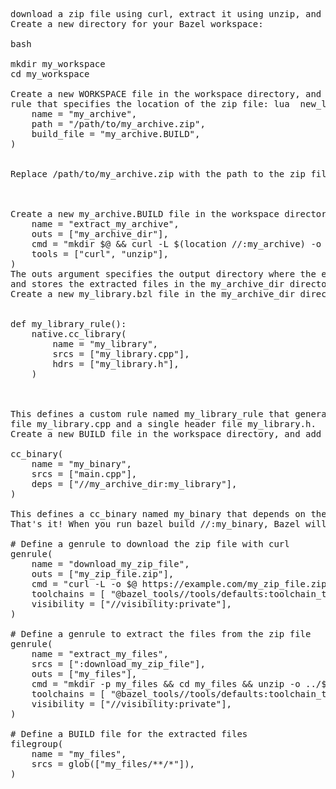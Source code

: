 
<pre>
download a zip file using curl, extract it using unzip, and use it as a local repository in Bazel without using the http_* rule:
Create a new directory for your Bazel workspace:

bash

mkdir my_workspace
cd my_workspace

Create a new WORKSPACE file in the workspace directory, and add the following code to define the new_local_repository 
rule that specifies the location of the zip file: lua  new_local_repository(
    name = "my_archive",
    path = "/path/to/my_archive.zip",
    build_file = "my_archive.BUILD",
)


Replace /path/to/my_archive.zip with the path to the zip file you want to use as the local repository.



Create a new my_archive.BUILD file in the workspace directory, and add the following code to define a genrule that downloads and extracts the zip file: bash  genrule(
    name = "extract_my_archive",
    outs = ["my_archive_dir"],
    cmd = "mkdir $@ && curl -L $(location //:my_archive) -o archive.zip && unzip -q archive.zip -d $@ && rm archive.zip",
    tools = ["curl", "unzip"],
)
The outs argument specifies the output directory where the extracted files will be stored. The cmd argument defines a command that downloads the zip file using curl, extracts the contents of the zip file using unzip,
and stores the extracted files in the my_archive_dir directory. The tools argument lists the tools required to run the command.
Create a new my_library.bzl file in the my_archive_dir directory, and add the following code to define a custom rule that generates a library:


def my_library_rule():
    native.cc_library(
        name = "my_library",
        srcs = ["my_library.cpp"],
        hdrs = ["my_library.h"],
    )
    
    

This defines a custom rule named my_library_rule that generates a native cc_library named my_library. The library is defined with a single source
file my_library.cpp and a single header file my_library.h.
Create a new BUILD file in the workspace directory, and add the following code to define a cc_binary that depends on the my_library target:

cc_binary(
    name = "my_binary",
    srcs = ["main.cpp"],
    deps = ["//my_archive_dir:my_library"],
)

This defines a cc_binary named my_binary that depends on the my_library target defined in the my_library.bzl file in the my_archive_dir directory.
That's it! When you run bazel build //:my_binary, Bazel will download the zip file, extract its contents, and use the extracted files as the local repository for the my_archive_dir target.

# Define a genrule to download the zip file with curl
genrule(
    name = "download_my_zip_file",
    outs = ["my_zip_file.zip"],
    cmd = "curl -L -o $@ https://example.com/my_zip_file.zip",
    toolchains = [ "@bazel_tools//tools/defaults:toolchain_type" ],
    visibility = ["//visibility:private"],
)

# Define a genrule to extract the files from the zip file
genrule(
    name = "extract_my_files",
    srcs = [":download_my_zip_file"],
    outs = ["my_files"],
    cmd = "mkdir -p my_files && cd my_files && unzip -o ../$<",
    toolchains = [ "@bazel_tools//tools/defaults:toolchain_type" ],
    visibility = ["//visibility:private"],
)

# Define a BUILD file for the extracted files
filegroup(
    name = "my_files",
    srcs = glob(["my_files/**/*"]),
)

        
</pre>
